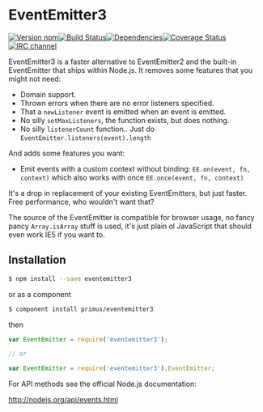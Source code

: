 # EventEmitter3

[![Version npm](https://img.shields.io/npm/v/eventemitter3.svg?style=flat-square)](http://browsenpm.org/package/eventemitter3)[![Build Status](https://img.shields.io/travis/primus/eventemitter3/master.svg?style=flat-square)](https://travis-ci.org/primus/eventemitter3)[![Dependencies](https://img.shields.io/david/primus/eventemitter3.svg?style=flat-square)](https://david-dm.org/primus/eventemitter3)[![Coverage Status](https://img.shields.io/coveralls/primus/eventemitter3/master.svg?style=flat-square)](https://coveralls.io/r/primus/eventemitter3?branch=master)[![IRC channel](https://img.shields.io/badge/IRC-irc.freenode.net%23primus-00a8ff.svg?style=flat-square)](https://webchat.freenode.net/?channels=primus)

EventEmitter3 is a faster alternative to EventEmitter2 and the built-in
EventEmitter that ships within Node.js. It removes some features that you might
not need:

- Domain support.
- Thrown errors when there are no error listeners specified.
- That a `newListener` event is emitted when an event is emitted.
- No silly `setMaxListeners`, the function exists, but does nothing.
- No silly `listenerCount` function.. Just do `EventEmitter.listeners(event).length`

And adds some features you want:

- Emit events with a custom context without binding: `EE.on(event, fn, context)`
  which also works with once `EE.once(event, fn, context)`

It's a drop in replacement of your existing EventEmitters, but just faster. Free
performance, who wouldn't want that?

The source of the EventEmitter is compatible for browser usage, no fancy pancy
`Array.isArray` stuff is used, it's just plain ol JavaScript that should even
work IE5 if you want to.

## Installation

```bash
$ npm install --save eventemitter3
```
or as a component

```bash
$ component install primus/eventemitter3
```

then

```js
var EventEmitter = require('eventemitter3');

// or

var EventEmitter = require('eventemitter3').EventEmitter;
```

For API methods see the official Node.js documentation:

http://nodejs.org/api/events.html
